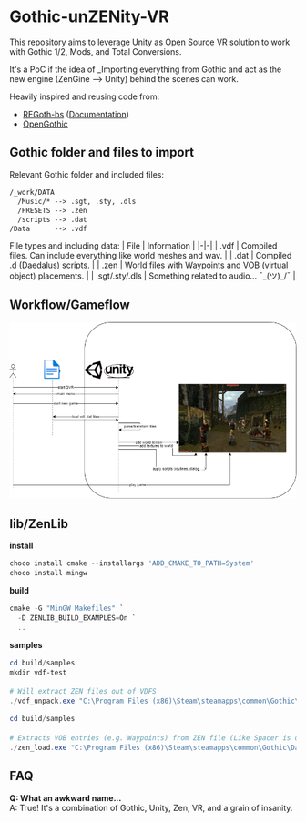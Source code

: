 # Gothic-unZENity-VR
This repository aims to leverage Unity as Open Source VR solution to work with Gothic 1/2, Mods, and Total Conversions.

It's a PoC if the idea of _Importing everything from Gothic and act as the new engine (ZenGine --> Unity) behind the scenes can work.

Heavily inspired and reusing code from:
* [REGoth-bs](https://github.com/REGoth-project/REGoth-bs) ([Documentation](https://regoth-project.github.io/REGoth-bs/index.html))
* [OpenGothic](https://github.com/Try/OpenGothic)


## Gothic folder and files to import

Relevant Gothic folder and included files:
```
/_work/DATA
  /Music/* --> .sgt, .sty, .dls
  /PRESETS --> .zen
  /scripts --> .dat
/Data      --> .vdf
```

File types and including data:
| File | Information |
|-|-|
| .vdf | Compiled files. Can include everything like world meshes and wav. |
| .dat | Compiled .d (Daedalus) scripts. |
| .zen | World files with Waypoints and VOB (virtual object) placements. |
| .sgt/.sty/.dls | Something related to audio... ¯\_(ツ)_/¯ |


## Workflow/Gameflow
![Gothic-Unity-as-ZenGine-flow](./Documentation/Images/Gothic-Unity-as-ZenGine-flow.png)


## lib/ZenLib

**install**  
```powershell
choco install cmake --installargs 'ADD_CMAKE_TO_PATH=System'
choco install mingw
```

**build**  
```powershell
cmake -G "MinGW Makefiles" `
  -D ZENLIB_BUILD_EXAMPLES=On `
  ..
```

**samples**  
```powershell
cd build/samples
mkdir vdf-test

# Will extract ZEN files out of VDFS
./vdf_unpack.exe "C:\Program Files (x86)\Steam\steamapps\common\Gothic\Data\worlds.vdf" ./vdf-test
```

```powershell
cd build/samples

# Extracts VOB entries (e.g. Waypoints) from ZEN file (Like Spacer is doing)
./zen_load.exe "C:\Program Files (x86)\Steam\steamapps\common\Gothic\Data\worlds.vdf" "WORLD"

```


## FAQ

**Q: What an awkward name...**  
A: True! It's a combination of Gothic, Unity, Zen, VR, and a grain of insanity.